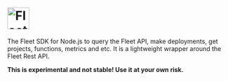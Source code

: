 # <img src='https://assets.runfleet.io/cdn/fleet-sdk.svg' height='50' alt='Fleet FN Inc' />

The Fleet SDK for Node.js to query the Fleet API, make deployments, get projects, functions, metrics and etc. It is a lightweight wrapper around the Fleet Rest API.

**This is experimental and not stable! Use it at your own risk.**